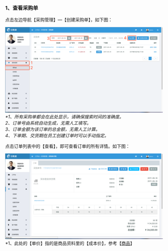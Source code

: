 ### 1、查看采购单

点击左边导航【采购管理】—【创建采购单】，如下图：

![](/assets/cggl-cgd-1.png)_\*1、所有采购单都会在此处显示，请确保搜索时间的准确度。  
  2、订单号由系统自动生成，无需人工填写。  
  3、订单金额为该订单的总金额，无需人工计算。  
  4、下单期、交货期在员工创建订单时可以手动指定。_

点击订单列表中的【查看】，即可查看订单的所有详情。如下图：

![](/assets/cggl-cgd-2.png)\*1、此处的【单价】指的是商品资料里的【成本价】，参考【[商品](/shang-pin-guan-li/shang-pin.md)】

